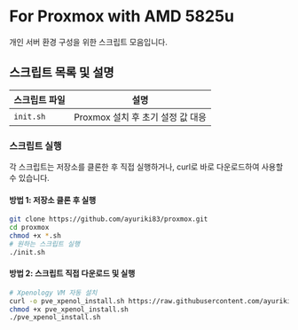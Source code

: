 # For Proxmox with AMD 5825u

개인 서버 환경 구성을 위한 스크립트 모음입니다.

## 스크립트 목록 및 설명

| 스크립트 파일 | 설명 |
| --- | --- |
| `init.sh` | Proxmox 설치 후 초기 설정 값 대응 |



### 스크립트 실행
각 스크립트는 저장소를 클론한 후 직접 실행하거나, curl로 바로 다운로드하여 사용할 수 있습니다.

#### 방법 1: 저장소 클론 후 실행
```bash
git clone https://github.com/ayuriki83/proxmox.git
cd proxmox
chmod +x *.sh
# 원하는 스크립트 실행
./init.sh
```

#### 방법 2: 스크립트 직접 다운로드 및 실행
```bash
# Xpenology VM 자동 설치
curl -o pve_xpenol_install.sh https://raw.githubusercontent.com/ayuriki83/proxmox/main/pve_xpenol_install.sh
chmod +x pve_xpenol_install.sh
./pve_xpenol_install.sh
```
